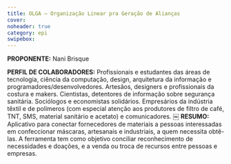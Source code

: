 ```yaml
---
title: OLGA – Organização Linear pra Geração de Alianças
cover: 
noheader: true
category: epi
swipebox: 
---
```

  
**PROPONENTE:**
Nani Brisque
  
**PERFIL DE COLABORADORES:** Profissionais e estudantes das áreas de tecnologia, ciência da computação, design, arquitetura da informação e programadores/desenvolvedores. Artesãos, designers e profissionais da costura e makers. Cientistas, detentores de informação sobre segurança sanitária. Sociólogos e economistas solidários. Empresários da indústria têxtil e de polímeros (com especial atenção aos produtores de filtro de café, TNT, SMS, material sanitário e acetato) e comunicadores.
  ￼
**RESUMO:**
Aplicativo para conectar fornecedores de materiais a pessoas interessadas em confeccionar máscaras, artesanais e industriais, a quem necessita obtê-las.
A ferramenta tem como objetivo conciliar reconhecimento de necessidades e doações, e a venda ou troca de recursos entre pessoas e empresas.

